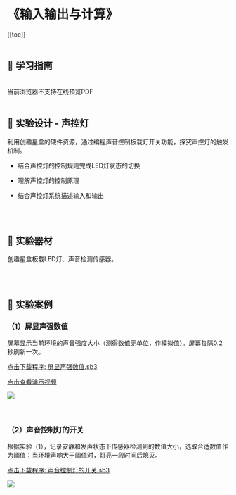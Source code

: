 # 《输入输出与计算》

[[toc]]
<br><br>

## 📒 学习指南

<br>
<object data="/tutorial/starbox_yj/pdf/第4课输入输出与计算.pdf" type="application/pdf" width=1200 height=800 name="输入输出与计算">
当前浏览器不支持在线预览PDF
</object>

<br>
<br>

## 📐 实验设计 - 声控灯

利用创趣星盒的硬件资源，通过编程声音控制板载灯开关功能，探究声控灯的触发机制。

- 结合声控灯的控制规则完成LED灯状态的切换

- 理解声控灯的控制原理

- 结合声控灯系统描述输入和输出

<br><br>

## 🧰 实验器材

创趣星盒板载LED灯、声音检测传感器。

<br><br>

## 🌰 实验案例

### （1）屏显声强数值

屏幕显示当前环境的声音强度大小（测得数值无单位，作模拟值）。屏幕每隔0.2秒刷新一次。

<a href="/tutorial/starbox_yj/sb3/01/屏显声强数值.sb3">点击下载程序: 屏显声强数值.sb3</a>

<a href="https://www.cfunworld.com" target="_blank">点击查看演示视频</a>

<img src="/images/01/屏显声强数值.png">

<br>
<br>
<br>

### （2）声音控制灯的开关

根据实验（1），记录安静和发声状态下传感器检测到的数值大小，选取合适数值作为阈值；当环境声响大于阈值时，灯亮一段时间后熄灭。

<a href="/tutorial/starbox_yj/sb3/01/声音控制灯的开关.sb3">点击下载程序: 声音控制灯的开关.sb3</a>

<img src="/images/01/声音控制灯的开关.png">







